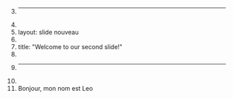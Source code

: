 3.	---
4.	
5.	layout: slide nouveau
6.	
7.	title: "Welcome to our second slide!"
8.	
9.	---
10.	
11.	Bonjour, mon nom est Leo
